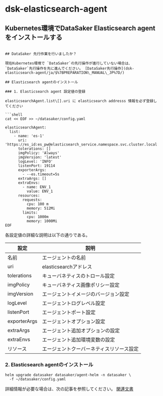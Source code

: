 # dsk-elasticsearch-agent

## Kubernetes環境でDataSaker Elasticsearch agentをインストールする

```Elasticsearch agentは、DataSakerからelasitcsearch情報を収集するエージェントです。

## DataSaker 先行作業を行いましたか？

現在Kubernetes環境で `DataSaker`の先行操作が進行していない場合は、 `DataSaker`先行操作を先に進んでください。 [DataSaker先行操作](dsk-elasticsearch-agent/ja/$%7BPREPARATION\_MANUAL\_JP%7D/)

## Elasticsearch agentのインストール

### 1. Elasticsearch agent 設定値の登録

elasticsearchAgent.list\[].uri に elasticsearch addresss 情報を必ず登録してください

```shell
cat << EOF >> ~/datasaker/config.yaml

elasticsearchAgent:
  list:
    - name: 'es-1'
      uri: 'https://es_id:es_pw@elasticsearch_service.namespace.svc.cluster.local:9200'
      tolerations: []
      imgPolicy: 'Always'
      imgVersion: 'latest'
      logLevel: 'INFO'
      listenPort: 19114
      exporterArgs:
        - --es.timeout=5s
      extraArgs: []
      extraEnvs:
        - name: ENV_1
          value: ENV_1
      resources:
        requests:
          cpu: 100 m
          memory: 512Mi
        limits:
          cpu: 1000m
          memory: 1000Mi
EOF
```

各設定値の詳細な説明は以下の通りである。

|設定|説明
| ------------ | ----------------- |
|名前|エージェントの名前
| uri | elasticsearchアドレス|
| tolerations |キューバネティスのトロール設定|
| imgPolicy |キューバネティス画像ポリシー設定|
| imgVersion |エージェントイメージのバージョン設定|
| logLevel |エージェントログレベル設定|
| listenPort |エージェントポート設定|
| exporterArgs |エージェントオプション設定|
| extraArgs |エージェント追加オプションの設定|
| extraEnvs |エージェント追加環境変数の設定|
|リソース|エージェントクーバーネティスリソース設定|

### 2. Elasticsearch agentのインストール

```shell
helm upgrade datasaker datasaker/agent-helm -n datasaker \
  -f ~/datasaker/config.yaml
```

詳細情報が必要な場合は、次の記事を参照してください。 [関連文書](../../../settings/dsk-elasticsearch-agent/settings.md)